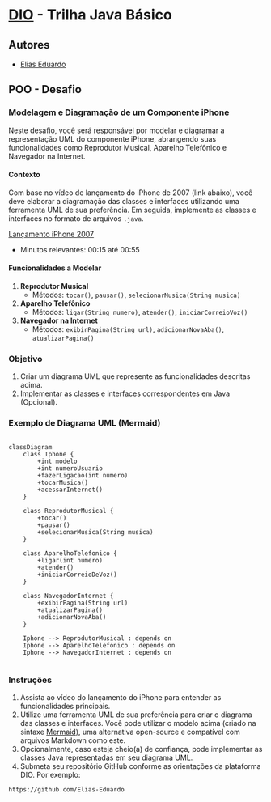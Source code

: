# [DIO](www.dio.me) - Trilha Java Básico

## Autores
- [Elias Eduardo](https://github.com/Elias-Eduardo)

## POO - Desafio

### Modelagem e Diagramação de um Componente iPhone

Neste desafio, você será responsável por modelar e diagramar a representação UML do componente iPhone, abrangendo suas funcionalidades como Reprodutor Musical, Aparelho Telefônico e Navegador na Internet.

#### Contexto
Com base no vídeo de lançamento do iPhone de 2007 (link abaixo), você deve elaborar a diagramação das classes e interfaces utilizando uma ferramenta UML de sua preferência. Em seguida, implemente as classes e interfaces no formato de arquivos `.java`.

[Lançamento iPhone 2007](https://www.youtube.com/watch?v=9ou608QQRq8)
- Minutos relevantes: 00:15 até 00:55

#### Funcionalidades a Modelar
1. **Reprodutor Musical**
   - Métodos: `tocar()`, `pausar()`, `selecionarMusica(String musica)`
2. **Aparelho Telefônico**
   - Métodos: `ligar(String numero)`, `atender()`, `iniciarCorreioVoz()`
3. **Navegador na Internet**
   - Métodos: `exibirPagina(String url)`, `adicionarNovaAba()`, `atualizarPagina()`

### Objetivo
1. Criar um diagrama UML que represente as funcionalidades descritas acima.
2. Implementar as classes e interfaces correspondentes em Java (Opcional).

### Exemplo de Diagrama UML (Mermaid)
```mermaid

classDiagram
    class Iphone {
        +int modelo
        +int numeroUsuario
        +fazerLigacao(int numero)
        +tocarMusica()
        +acessarInternet()
    }

    class ReprodutorMusical {
        +tocar()
        +pausar()
        +selecionarMusica(String musica)
    }

    class AparelhoTelefonico {
        +ligar(int numero)
        +atender()
        +iniciarCorreioDeVoz()
    }

    class NavegadorInternet {
        +exibirPagina(String url)
        +atualizarPagina()
        +adicionarNovaAba()
    }

    Iphone --> ReprodutorMusical : depends on
    Iphone --> AparelhoTelefonico : depends on
    Iphone --> NavegadorInternet : depends on


```

### Instruções
1. Assista ao vídeo do lançamento do iPhone para entender as funcionalidades principais.
2. Utilize uma ferramenta UML de sua preferência para criar o diagrama das classes e interfaces. Você pode utilizar o modelo acima (criado na sintaxe [Mermaid](https://mermaid.js.org/)), uma alternativa open-source e compatível com arquivos Markdown como este.
3. Opcionalmente, caso esteja cheio(a) de confiança, pode implementar as classes Java representadas em seu diagrama UML.
4. Submeta seu repositório GitHub conforme as orientações da plataforma DIO. Por exemplo:

```bash
https://github.com/Elias-Eduardo
